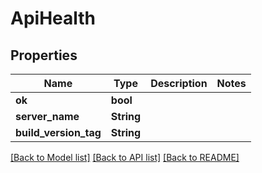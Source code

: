 # ApiHealth

## Properties

Name | Type | Description | Notes
------------ | ------------- | ------------- | -------------
**ok** | **bool** |  | 
**server_name** | **String** |  | 
**build_version_tag** | **String** |  | 

[[Back to Model list]](../README.md#documentation-for-models) [[Back to API list]](../README.md#documentation-for-api-endpoints) [[Back to README]](../README.md)


